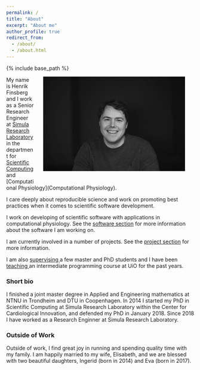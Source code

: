 ```yaml
---
permalink: /
title: "About"
excerpt: "About me"
author_profile: true
redirect_from: 
  - /about/
  - /about.html
---
```

{% include base_path %}


<img src="/images/profile.jpg" width="380px" alt="Henrik Finsberg" align="right" style="display:block;margin-bottom:25px;margin-left:auto;margin-right:auto;padding-left: 25px;padding-right: 25px;" z-index="1" />

My name is Henrik Finsberg and I work as a Senior Research Engineer at [Simula Research Laboratory](https://www.simula.no) in the department for [Scientific Computing](https://www.simula.no/research/scientific-computing) and [Computational Physiology](Computational Physiology).

I care deeply about reproducible science and work on promoting best practices when it comes to scientific software development. 

I work on developing of scientific software with applications in computational physiology. See the <a href="{{ base_path }}/software">software section</a> for more information about the software I am working on.

 I am currently involved in a number of projects. See the <a href="{{ base_path }}/projects">project section</a> for more information.

 I am also <a href="{{ base_path }}/supervision">supervising </a> a few master and PhD students and I have been  <a href="{{ base_path }}/teaching">teaching </a> an intermediate programming course at UiO for the past years.

### Short bio
I finished a joint master degree in Applied and Engineering mathematics at NTNU in Trondheim and DTU in Coopenhagen. In 2014 I started my PhD in Scientific Computing at Simula Research Laboratory within the Center for Cardiological Innovation, and defended my PhD in January 2018. Since 2018 I have worked as a Research Enginner at Simula Research Laboratory.

### Outside of Work
Outside of work, I find great joy in running and spending quality time with my family. I am happily married to my wife, Elisabeth, and we are blessed with two beautiful daughters, Ingerid (born in 2014) and Eva (born in 2017).

